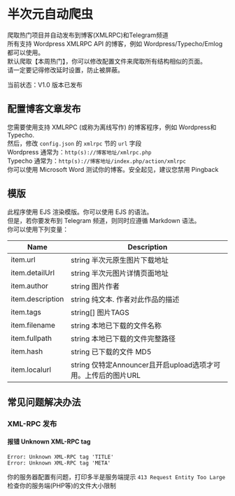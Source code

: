 # 半次元自动爬虫
爬取热门项目并自动发布到博客(XMLRPC)和Telegram频道          
所有支持 Wordpress XMLRPC API 的博客，例如 Wordpress/Typecho/Emlog 都可以使用。     
默认爬取【本周热门】，你可以修改配置文件来爬取所有结构相似的页面。    
请一定要记得修改延时设置，防止被屏蔽。      

当前状态：V1.0 版本已发布
## 配置博客文章发布
您需要使用支持 XMLRPC (或称为离线写作) 的博客程序，例如 Wordpress和Typecho.      
然后，修改 `config.json` 的 `xmlrpc` 节的 `url` 字段   
Wordpress 通常为：`http(s)://博客地址/xmlrpc.php`     
Typecho 通常为：`http(s)://博客地址/index.php/action/xmlrpc`    
你可以使用 Microsoft Word 测试你的博客。安全起见，建议您禁用 Pingback
## 模版
此程序使用 EJS 渲染模版。你可以使用 EJS 的语法。    
但是，若你要发布到 Telegram 频道，则同时应遵循 Markdown 语法。     
你可以使用下列变量：    

| Name       | Description         |
| ---------- | ------------------- |
| item.url   | string 半次元原生图片下载地址 |
| item.detailUrl |  string 半次元图片详情页面地址 |
| item.author |  string 图片作者 |
| item.description |  string 纯文本. 作者对此作品的描述 |
| item.tags | string[] 图片TAGS |
| item.filename | string 本地已下载的文件名称 |
| item.fullpath | string 本地已下载的文件完整路径 |
| item.hash | string 已下载的文件 MD5 |
| item.localurl | string 仅特定Announcer且开启upload选项才可用。上传后的图片URL |
## 常见问题解决办法
### XML-RPC 发布
#### 报错 Unknown XML-RPC tag 
```
Error: Unknown XML-RPC tag 'TITLE'    
Error: Unknown XML-RPC tag 'META'   
```
你的服务器配置有问题，打印多半是服务端提示 `413 Request Entity Too Large`     
检查你的服务端(PHP等)的文件大小限制